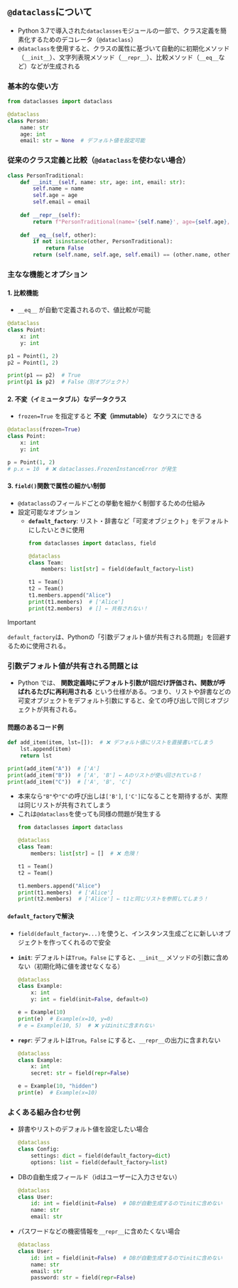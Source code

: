 ## `@dataclass`について
- Python 3.7で導入された`dataclasses`モジュールの一部で、クラス定義を簡素化するためのデコレータ（`@dataclass`）
- `@dataclass`を使用すると、クラスの属性に基づいて自動的に初期化メソッド（`__init__`）、文字列表現メソッド（`__repr__`）、比較メソッド（`__eq__`など）などが生成される

### 基本的な使い方  
```python
from dataclasses import dataclass

@dataclass
class Person:
    name: str
    age: int
    email: str = None  # デフォルト値を設定可能
```

### 従来のクラス定義と比較（`@dataclass`を使わない場合）  
```python
class PersonTraditional:
    def __init__(self, name: str, age: int, email: str):
        self.name = name
        self.age = age
        self.email = email
    
    def __repr__(self):
        return f"PersonTraditional(name='{self.name}', age={self.age}, email='{self.email}')"
    
    def __eq__(self, other):
        if not isinstance(other, PersonTraditional):
            return False
        return (self.name, self.age, self.email) == (other.name, other.age, other.email)
```

### 主なな機能とオプション
#### 1. 比較機能
- `__eq__` が自動で定義されるので、値比較が可能
```python
@dataclass
class Point:
    x: int
    y: int

p1 = Point(1, 2)
p2 = Point(1, 2)

print(p1 == p2)  # True
print(p1 is p2)  # False（別オブジェクト）
```
#### 2. 不変（イミュータブル）なデータクラス
- `frozen=True` を指定すると **不変（immutable）** なクラスにできる
```python
@dataclass(frozen=True)
class Point:
    x: int
    y: int

p = Point(1, 2)
# p.x = 10  # ❌ dataclasses.FrozenInstanceError が発生
```

#### 3. `field()`関数で属性の細かい制御
- `@dataclass`のフィールドごとの挙動を細かく制御するための仕組み
- 設定可能なオプション
  - **`default_factory`**: リスト・辞書など「可変オブジェクト」をデフォルトにしたいときに使用  
    ```python
    from dataclasses import dataclass, field

    @dataclass
    class Team:
        members: list[str] = field(default_factory=list)

    t1 = Team()
    t2 = Team()
    t1.members.append("Alice")
    print(t1.members)  # ['Alice']
    print(t2.members)  # [] ← 共有されない！
    ```

> [!IMPORTANT]
> `default_factory`は、Pythonの「引数デフォルト値が共有される問題」を回避するために使用される。
> ### 引数デフォルト値が共有される問題とは
> - Python では、 **関数定義時にデフォルト引数が1回だけ評価され、関数が呼ばれるたびに再利用される** という仕様がある。つまり、リストや辞書などの可変オブジェクトをデフォルト引数にすると、全ての呼び出しで同じオブジェクトが共有される。
> #### 問題のあるコード例
> ```python
> def add_item(item, lst=[]):  # ❌ デフォルト値にリストを直接書いてしまう
>     lst.append(item)
>     return lst
>
> print(add_item("A"))  # ['A']
> print(add_item("B"))  # ['A', 'B'] ← Aのリストが使い回されている！
> print(add_item("C"))  # ['A', 'B', 'C']
> ```
> - 本来なら`"B"`や`"C"`の呼び出しは`['B']`, `['C']`になることを期待するが、実際は同じリストが共有されてしまう
> - これは`@dataclass`を使っても同様の問題が発生する  
>   ```python
>   from dataclasses import dataclass
>
>   @dataclass
>   class Team:
>       members: list[str] = []  # ❌ 危険！
> 
>   t1 = Team()
>   t2 = Team()
>
>   t1.members.append("Alice")
>   print(t1.members)  # ['Alice']
>   print(t2.members)  # ['Alice'] ← t1と同じリストを参照してしまう！
>   ```
> 
> #### `default_factory`で解決
> - `field(default_factory=...)`を使うと、インスタンス生成ごとに新しいオブジェクトを作ってくれるので安全

  - **`init`**: デフォルトは`True`。`False` にすると、`__init__` メソッドの引数に含めない（初期化時に値を渡せなくなる）  
    ```python
    @dataclass
    class Example:
        x: int
        y: int = field(init=False, default=0)

    e = Example(10)
    print(e)  # Example(x=10, y=0)
    # e = Example(10, 5)  # ❌ yはinitに含まれない
    ```
  - **`repr`**: デフォルトは`True`。`False` にすると、`__repr__`の出力に含まれない  
    ```python
    @dataclass
    class Example:
        x: int
        secret: str = field(repr=False)

    e = Example(10, "hidden")
    print(e)  # Example(x=10)
    ```

### よくある組み合わせ例
- 辞書やリストのデフォルト値を設定したい場合  
  ```python
  @dataclass
  class Config:
      settings: dict = field(default_factory=dict)
      options: list = field(default_factory=list)
  ```
- DBの自動生成フィールド（idはユーザーに入力させない）  
  ```python
  @dataclass
  class User:
      id: int = field(init=False)  # DBが自動生成するのでinitに含めない
      name: str
      email: str
  ```
- パスワードなどの機密情報を`__repr__`に含めたくない場合  
  ```python
  @dataclass
  class User:
      id: int = field(init=False)  # DBが自動生成するのでinitに含めない
      name: str
      email: str
      password: str = field(repr=False)
  ```